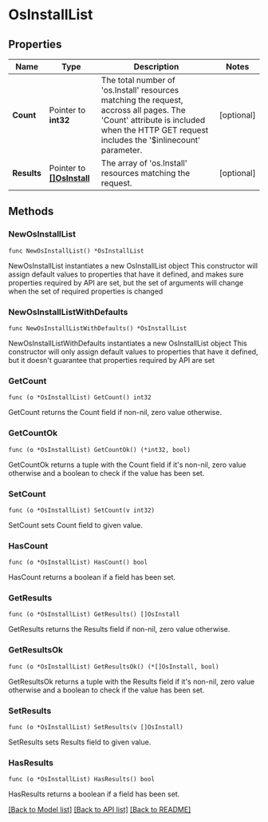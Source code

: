 # OsInstallList

## Properties

Name | Type | Description | Notes
------------ | ------------- | ------------- | -------------
**Count** | Pointer to **int32** | The total number of &#39;os.Install&#39; resources matching the request, accross all pages. The &#39;Count&#39; attribute is included when the HTTP GET request includes the &#39;$inlinecount&#39; parameter. | [optional] 
**Results** | Pointer to [**[]OsInstall**](os.Install.md) | The array of &#39;os.Install&#39; resources matching the request. | [optional] 

## Methods

### NewOsInstallList

`func NewOsInstallList() *OsInstallList`

NewOsInstallList instantiates a new OsInstallList object
This constructor will assign default values to properties that have it defined,
and makes sure properties required by API are set, but the set of arguments
will change when the set of required properties is changed

### NewOsInstallListWithDefaults

`func NewOsInstallListWithDefaults() *OsInstallList`

NewOsInstallListWithDefaults instantiates a new OsInstallList object
This constructor will only assign default values to properties that have it defined,
but it doesn't guarantee that properties required by API are set

### GetCount

`func (o *OsInstallList) GetCount() int32`

GetCount returns the Count field if non-nil, zero value otherwise.

### GetCountOk

`func (o *OsInstallList) GetCountOk() (*int32, bool)`

GetCountOk returns a tuple with the Count field if it's non-nil, zero value otherwise
and a boolean to check if the value has been set.

### SetCount

`func (o *OsInstallList) SetCount(v int32)`

SetCount sets Count field to given value.

### HasCount

`func (o *OsInstallList) HasCount() bool`

HasCount returns a boolean if a field has been set.

### GetResults

`func (o *OsInstallList) GetResults() []OsInstall`

GetResults returns the Results field if non-nil, zero value otherwise.

### GetResultsOk

`func (o *OsInstallList) GetResultsOk() (*[]OsInstall, bool)`

GetResultsOk returns a tuple with the Results field if it's non-nil, zero value otherwise
and a boolean to check if the value has been set.

### SetResults

`func (o *OsInstallList) SetResults(v []OsInstall)`

SetResults sets Results field to given value.

### HasResults

`func (o *OsInstallList) HasResults() bool`

HasResults returns a boolean if a field has been set.


[[Back to Model list]](../README.md#documentation-for-models) [[Back to API list]](../README.md#documentation-for-api-endpoints) [[Back to README]](../README.md)


